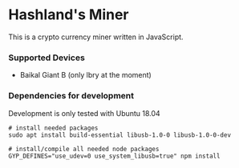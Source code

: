 # Hashland's Miner

This is a crypto currency miner written in JavaScript.

### Supported Devices
* Baikal Giant B (only lbry at the moment)

### Dependencies for development

Development is only tested with Ubuntu 18.04

```
# install needed packages
sudo apt install build-essential libusb-1.0-0 libusb-1.0-0-dev

# install/compile all needed node packages
GYP_DEFINES="use_udev=0 use_system_libusb=true" npm install
```
